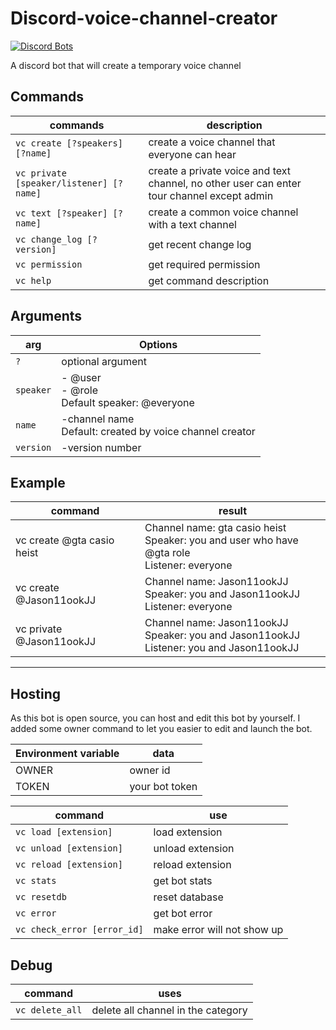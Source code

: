 # Discord-voice-channel-creator

[![Discord Bots](https://top.gg/api/widget/status/791601658651213824.svg)](https://top.gg/bot/791601658651213824)

A discord bot that will create a temporary voice channel

## Commands

commands| description
---|---
`vc create [?speakers] [?name]` | create a voice channel that everyone can hear
`vc private [speaker/listener] [?name]`| create a private voice and text channel, no other user can enter tour channel except admin
`vc text [?speaker] [?name]`| create a common voice channel with a text channel
`vc change_log [?version]` | get recent change log
`vc permission` | get required permission
`vc help` | get command description

## Arguments

arg | Options
---|---
`?` | optional argument
`speaker` | - @user<br>- @role <br> Default speaker: @everyone
`name` | -channel name <br> Default: created by voice channel creator
`version` | -version number

## Example

command | result
---|---
vc create @gta casio heist | Channel name: gta casio heist <br> Speaker: you and user who have @gta role <br> Listener: everyone
vc create @Jason11ookJJ | Channel  name: Jason11ookJJ <br> Speaker: you and Jason11ookJJ <br> Listener: everyone
vc private @Jason11ookJJ |  Channel name: Jason11ookJJ <br> Speaker: you and Jason11ookJJ <br> Listener: you and Jason11ookJJ

---

## Hosting

As this bot is open source, you can host and edit this bot by yourself. I added some owner command to let you easier to edit and launch the bot.

Environment variable | data
---|---
OWNER | owner id
TOKEN | your bot token

command | use
--- | ---
`vc load [extension]` | load extension
`vc unload [extension]` | unload extension
`vc reload [extension]` | reload extension
`vc stats` | get bot stats
`vc resetdb` | reset database
`vc error` | get bot error
`vc check_error [error_id]` | make error will not show up

## Debug
command | uses
---|---
`vc delete_all` | delete all channel in the category 
